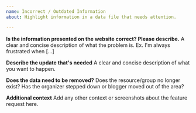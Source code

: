 ```yaml
---
name: Incorrect / Outdated Information
about: Highlight information in a data file that needs attention.

---
```


**Is the information presented on the website correct? Please describe.**
A clear and concise description of what the problem is. Ex. I'm always frustrated when [...]

**Describe the update that's needed**
A clear and concise description of what you want to happen.

**Does the data need to be removed?**
Does the resource/group no longer exist? Has the organizer stepped down or blogger moved out of the area?

**Additional context**
Add any other context or screenshots about the feature request here.

